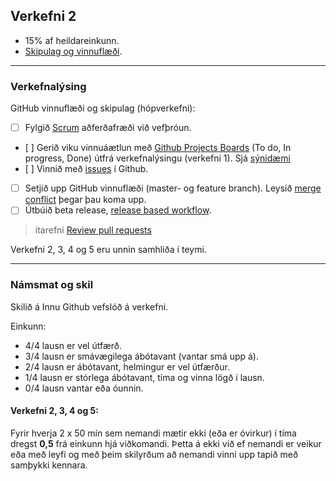 ## Verkefni 2 

- 15% af heildareinkunn.
- [Skipulag og vinnuflæði](https://github.com/vefforritunII/afangi/blob/main/Skipulag.md).

---

### Verkefnalýsing

GitHub vinnuflæði og skipulag (hópverkefni): 
- [ ] Fylgið [Scrum](https://www.scrum.org/resources/what-is-scrum) aðferðafræði við vefþróun.
- [ ] Gerið viku vinnuáætlun með [Github Projects Boards](https://docs.github.com/en/issues/organizing-your-work-with-project-boards/managing-project-boards/about-project-boards) (To do, In progress, Done) útfrá verkefnalýsingu (verkefni 1). Sjá [sýnidæmi](https://github.com/vefforritunII/afangi/blob/main/Myndir/Projects.png)
- [ ] Vinnið með [issues](https://docs.github.com/en/issues/tracking-your-work-with-issues/about-issues#filtering) í Github.
- [ ] Setjið upp GitHub vinnuflæði (master- og feature branch). Leysið [merge conflict](https://github.com/skills/resolve-merge-conflicts) þegar þau koma upp. 
- [ ] Útbúið beta release, [release based workflow](https://github.com/skills/release-based-workflow).

> ítarefni [Review pull requests](https://github.com/skills/review-pull-requests)

Verkefni 2, 3, 4 og 5 eru unnin samhliða í teymi.
<!-- 
Veljið vinnuflæði við hæfi:
- Feature Branch Workflow
- GitHub workflow). 
-->

---

### Námsmat og skil

Skilið á Innu Github vefslóð á verkefni.

Einkunn: 
- 4/4 lausn er vel útfærð.
- 3/4 lausn er smávægilega ábótavant (vantar smá upp á).
- 2/4 lausn er ábótavant, helmingur er vel útfærður.
- 1/4 lausn er stórlega ábótavant, tíma og vinna lögð í lausn.
- 0/4 lausn vantar eða óunnin.
  
#### Verkefni 2, 3, 4 og 5:
Fyrir hverja 2 x 50 mín sem nemandi mætir ekki (eða er óvirkur) í tíma dregst **0,5** frá einkunn hjá viðkomandi. Þetta á ekki við ef nemandi er veikur eða með leyfi og með þeim skilyrðum að nemandi vinni upp tapið með samþykki kennara.
